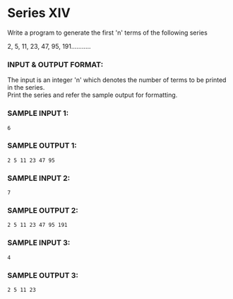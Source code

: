# Series XIV

Write a program to generate the first 'n' terms of
the following series 

2, 5, 11, 23, 47, 95, 191........... 

### INPUT & OUTPUT FORMAT:

The input is an integer 'n' which denotes the number
of terms to be printed in the series. <br>
Print the series and refer the sample output for formatting.

### SAMPLE INPUT 1:

```
6
```

### SAMPLE OUTPUT 1:

```
2 5 11 23 47 95
```

### SAMPLE INPUT 2:

```
7
```

### SAMPLE OUTPUT 2:

```
2 5 11 23 47 95 191
```

### SAMPLE INPUT 3:

```
4
```

### SAMPLE OUTPUT 3:

```
2 5 11 23
```
